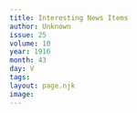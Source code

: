 ```yaml
---
title: Interesting News Items
author: Unknown
issue: 25
volume: 10
year: 1916
month: 43
day: V
tags:
layout: page.njk
image:
---
```



